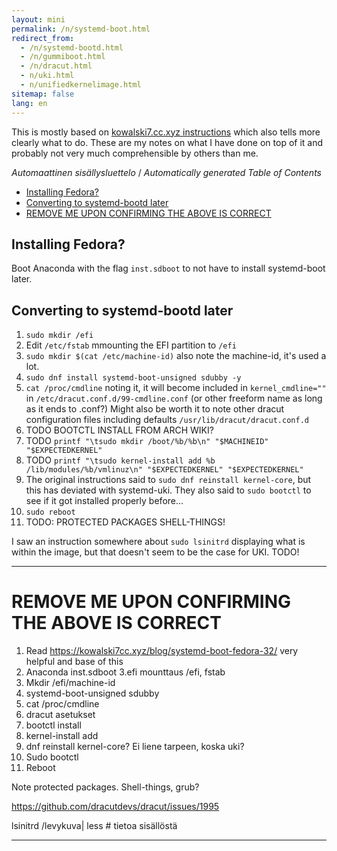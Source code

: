 ```yaml
---
layout: mini
permalink: /n/systemd-boot.html
redirect_from:
  - /n/systemd-bootd.html
  - /n/gummiboot.html
  - /n/dracut.html
  - n/uki.html
  - n/unifiedkernelimage.html
sitemap: false
lang: en
---
```


This is mostly based on [kowalski7.cc.xyz instructions](https://kowalski7cc.xyz/blog/systemd-boot-fedora-32/) which also tells
more clearly what to do. These are my notes on what I have done on top of it
and probably not very much comprehensible by others than me.

<!-- editorconfig-checker-disable -->
<!-- prettier-ignore-start -->

<!-- START doctoc generated TOC please keep comment here to allow auto update -->
<!-- DON'T EDIT THIS SECTION, INSTEAD RE-RUN doctoc TO UPDATE -->
<em lang="fi">Automaattinen sisällysluettelo</em> / <em lang="en">Automatically generated Table of Contents</em>

  - [Installing Fedora?](#installing-fedora)
  - [Converting to systemd-bootd later](#converting-to-systemd-bootd-later)
- [REMOVE ME UPON CONFIRMING THE ABOVE IS CORRECT](#remove-me-upon-confirming-the-above-is-correct)

<!-- END doctoc generated TOC please keep comment here to allow auto update -->

<!-- prettier-ignore-end -->
<!-- editorconfig-checker-enable -->

## Installing Fedora?

Boot Anaconda with the flag `inst.sdboot` to not have to install systemd-boot
later.

## Converting to systemd-bootd later

1. `sudo mkdir /efi`
1. Edit `/etc/fstab` mmounting the EFI partition to `/efi`
1. `sudo mkdir $(cat /etc/machine-id)` also note the machine-id, it's used a
   lot.
1. `sudo dnf install systemd-boot-unsigned sdubby -y`
1. `cat /proc/cmdline` noting it, it will become included in
   `kernel_cmdline=""` in `/etc/dracut.conf.d/99-cmdline.conf` (or other
   freeform name as long as it ends to .conf?) Might also be worth it to note
   other dracut configuration files including defaults
   `/usr/lib/dracut/dracut.conf.d`
1. TODO BOOTCTL INSTALL FROM ARCH WIKI?
1. TODO `printf "\tsudo mkdir /boot/%b/%b\n" "$MACHINEID" "$EXPECTEDKERNEL"`
1. TODO `printf "\tsudo kernel-install add %b /lib/modules/%b/vmlinuz\n" "$EXPECTEDKERNEL" "$EXPECTEDKERNEL"`
1. The original instructions said to `sudo dnf reinstall kernel-core`, but
   this has deviated with systemd-uki. They also said to `sudo bootctl` to
   see if it got installed properly before...
1. `sudo reboot`
1. TODO: PROTECTED PACKAGES SHELL-THINGS!

I saw an instruction somewhere about `sudo lsinitrd` displaying what is within
the image, but that doesn't seem to be the case for UKI. TODO!

---

# REMOVE ME UPON CONFIRMING THE ABOVE IS CORRECT

1. Read https://kowalski7cc.xyz/blog/systemd-boot-fedora-32/ very helpful and base of this
2. Anaconda inst.sdboot
   3.efi mounttaus /efi, fstab
3. Mkdir /efi/machine-id
4. systemd-boot-unsigned sdubby
5. cat /proc/cmdline
6. dracut asetukset
7. bootctl install
8. kernel-install add
9. dnf reinstall kernel-core? Ei liene tarpeen, koska uki?
10. Sudo bootctl
11. Reboot

Note protected packages. Shell-things, grub?

https://github.com/dracutdevs/dracut/issues/1995

lsinitrd /levykuva| less # tietoa sisällöstä

---
